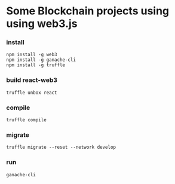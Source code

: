 # Some Blockchain projects using using web3.js

### install
    npm install -g web3
    npm install -g ganache-cli
    npm install -g truffle

### build react-web3
    truffle unbox react

### compile
    truffle compile

### migrate
    truffle migrate --reset --network develop

### run
    ganache-cli
    

